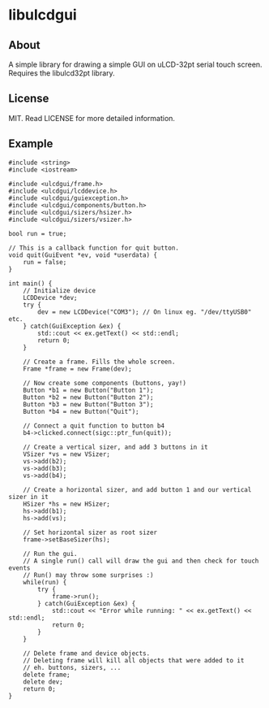 libulcdgui
==========

About
-----
A simple library for drawing a simple GUI on uLCD-32pt serial touch screen.
Requires the libulcd32pt library.

License
-------
MIT. Read LICENSE for more detailed information.

Example
-------

    #include <string>
    #include <iostream>

    #include <ulcdgui/frame.h>
    #include <ulcdgui/lcddevice.h>
    #include <ulcdgui/guiexception.h>
    #include <ulcdgui/components/button.h>
    #include <ulcdgui/sizers/hsizer.h>
    #include <ulcdgui/sizers/vsizer.h>

    bool run = true;

    // This is a callback function for quit button.
    void quit(GuiEvent *ev, void *userdata) {
        run = false;
    }

    int main() {
        // Initialize device
        LCDDevice *dev;
        try {
            dev = new LCDDevice("COM3"); // On linux eg. "/dev/ttyUSB0" etc.
        } catch(GuiException &ex) {
            std::cout << ex.getText() << std::endl;
            return 0;
        }

        // Create a frame. Fills the whole screen.
        Frame *frame = new Frame(dev);

        // Now create some components (buttons, yay!)
        Button *b1 = new Button("Button 1");
        Button *b2 = new Button("Button 2");
        Button *b3 = new Button("Button 3");
        Button *b4 = new Button("Quit");

        // Connect a quit function to button b4
        b4->clicked.connect(sigc::ptr_fun(quit));

        // Create a vertical sizer, and add 3 buttons in it
        VSizer *vs = new VSizer;
        vs->add(b2);
        vs->add(b3);
        vs->add(b4);

        // Create a horizontal sizer, and add button 1 and our vertical sizer in it
        HSizer *hs = new HSizer;
        hs->add(b1);
        hs->add(vs);

        // Set horizontal sizer as root sizer
        frame->setBaseSizer(hs);

        // Run the gui.
        // A single run() call will draw the gui and then check for touch events
        // Run() may throw some surprises :)
        while(run) {
            try {
                frame->run();
            } catch(GuiException &ex) {
                std::cout << "Error while running: " << ex.getText() << std::endl;
                return 0;
            }
        }

        // Delete frame and device objects.
        // Deleting frame will kill all objects that were added to it
        // eh. buttons, sizers, ...
        delete frame;
        delete dev;
        return 0;
    }